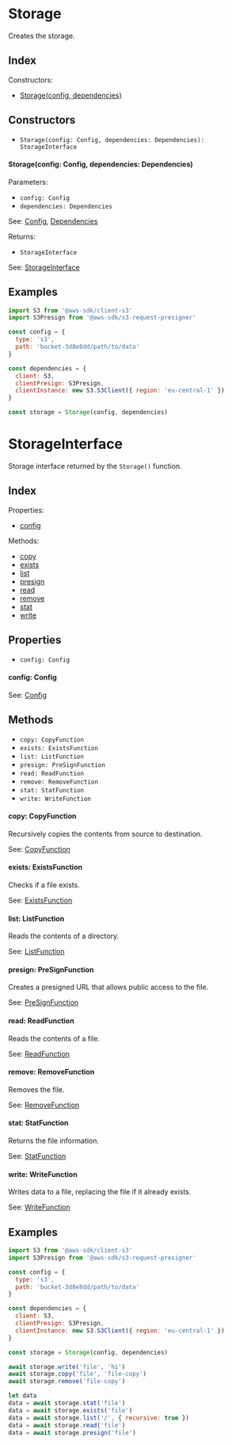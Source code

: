 
# Storage


Creates the storage.

## Index


Constructors:

- [Storage(config, dependencies)](#storageconfig-config-dependencies-dependencies)




## Constructors

- `Storage(config: Config, dependencies: Dependencies): StorageInterface`


#### Storage(config: Config, dependencies: Dependencies)

Parameters:

- `config: Config`
- `dependencies: Dependencies`

See: [Config](Config.md), [Dependencies](Dependencies.md)

Returns:

- `StorageInterface`

See: [StorageInterface](StorageInterface.md)

## Examples

```js
import S3 from '@aws-sdk/client-s3'
import S3Presign from '@aws-sdk/s3-request-presigner'

const config = {
  type: 's3',
  path: 'bucket-3d8e8dd/path/to/data'
}

const dependencies = {
  client: S3,
  clientPresign: S3Presign,
  clientInstance: new S3.S3Client({ region: 'eu-central-1' })
}

const storage = Storage(config, dependencies)
```

# StorageInterface


Storage interface returned by the `Storage()` function.

## Index



Properties:

- [config](#config-config)


Methods:

- [copy](#copy)
- [exists](#exists)
- [list](#list)
- [presign](#presign)
- [read](#read)
- [remove](#remove)
- [stat](#stat)
- [write](#write)


## Properties

- `config: Config`


#### config: Config



See: [Config](Config.md)




## Methods

- `copy: CopyFunction`
- `exists: ExistsFunction`
- `list: ListFunction`
- `presign: PreSignFunction`
- `read: ReadFunction`
- `remove: RemoveFunction`
- `stat: StatFunction`
- `write: WriteFunction`


#### copy: CopyFunction

Recursively copies the contents from source to destination.

See: [CopyFunction](CopyFunction.md)




#### exists: ExistsFunction

Checks if a file exists.

See: [ExistsFunction](ExistsFunction.md)




#### list: ListFunction

Reads the contents of a directory.

See: [ListFunction](ListFunction.md)




#### presign: PreSignFunction

Creates a presigned URL that allows public access to the file.

See: [PreSignFunction](PreSignFunction.md)




#### read: ReadFunction

Reads the contents of a file.

See: [ReadFunction](ReadFunction.md)




#### remove: RemoveFunction

Removes the file.

See: [RemoveFunction](RemoveFunction.md)




#### stat: StatFunction

Returns the file information.

See: [StatFunction](StatFunction.md)




#### write: WriteFunction

Writes data to a file, replacing the file if it already exists.

See: [WriteFunction](WriteFunction.md)



## Examples

```js
import S3 from '@aws-sdk/client-s3'
import S3Presign from '@aws-sdk/s3-request-presigner'

const config = {
  type: 's3',
  path: 'bucket-3d8e8dd/path/to/data'
}

const dependencies = {
  client: S3,
  clientPresign: S3Presign,
  clientInstance: new S3.S3Client({ region: 'eu-central-1' })
}

const storage = Storage(config, dependencies)

await storage.write('file', 'hi')
await storage.copy('file', 'file-copy')
await storage.remove('file-copy')

let data
data = await storage.stat('file')
data = await storage.exists('file')
data = await storage.list('/', { recursive: true })
data = await storage.read('file')
data = await storage.presign('file')
```